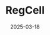 ---  
layout: startup_page  
title: "RegCell"  
id: "regcellbio.com"  
permalink: "/regcellregcellbio.com03182025/"  
website: "http://www.regcellbio.com/"  
funding_round: "Seed"  
funding_amount: "$8.5M"  
investors: "The University of Tokyo Edge Capital Partners (UTEC), Fast Track Initiative (FTI), Celadon Partners, Mitsubishi UFJ Capital, Osaka University Venture Capital (OUVC), Kyoto University Innovation Capital (Kyoto i-Cap)"  
about: "RegCell, Inc. is a biotechnology company developing first-in-class therapies for autoimmune diseases and transplantation using an epigenetic reprogramming platform based on regulatory T-cells (Tregs). Their platform aims to overcome limitations of current treatments by addressing multiple pathogenic antigens and offering a safer, scalable production method for cell therapies."  
markets: "Biotechnology, Cell Therapy, Immunology"  
hq: "Emeryville, California, United States"  
founded_year: "2016"  
linkedin: "https://www.linkedin.com/company/regcell"  
twitter: ""  
instagram: ""  
facebook: ""  
crunchbase: "https://www.crunchbase.com/organization/regcell"  
pitchbook: "https://pitchbook.com/profiles/company/187836-31"  

date_display: "18-Mar-2025"  
date: "2025-03-18"

# SEO Optimization  
meta_title: "RegCell - Seed Funding ($8.5M)"  
meta_description: "RegCell, RegCell, Inc. is a biotechnology company developing first-in-class therapies for autoimmune diseases and transplantation using an epigenetic reprogram..."  
meta_keywords: "RegCell, Biotechnology, Cell Therapy, Immunology, Seed funding"  
canonical_url: "https://startup.projectstartups.com/regcellregcellbio.com03182025/"  
---